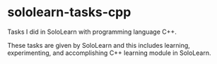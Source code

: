 # sololearn-tasks-cpp

Tasks I did in SoloLearn with programming language C++.

These tasks are given by SoloLearn and this includes learning, experimenting, and accomplishing C++ learning module in SoloLearn.
